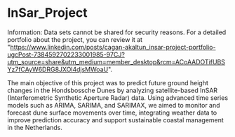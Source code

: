 # InSar_Project

Information: Data sets cannot be shared for security reasons. For a detailed portfolio about the project, you can review it at "https://www.linkedin.com/posts/cagan-akaltun_insar-project-portfolio-ugcPost-7384592702233001985-97CJ?utm_source=share&utm_medium=member_desktop&rcm=ACoAADOTifUBSYz7fCAyW6DRG8JXOl4djsMWoaU".

The main objective of this project was to predict future ground height changes in the Hondsbossche Dunes by analyzing satellite-based InSAR (Interferometric Synthetic Aperture Radar) data. Using advanced time series models such as ARIMA, SARIMA, and SARIMAX, we aimed to monitor and forecast dune surface movements over time, integrating weather data to improve prediction accuracy and support sustainable coastal management in the Netherlands.
